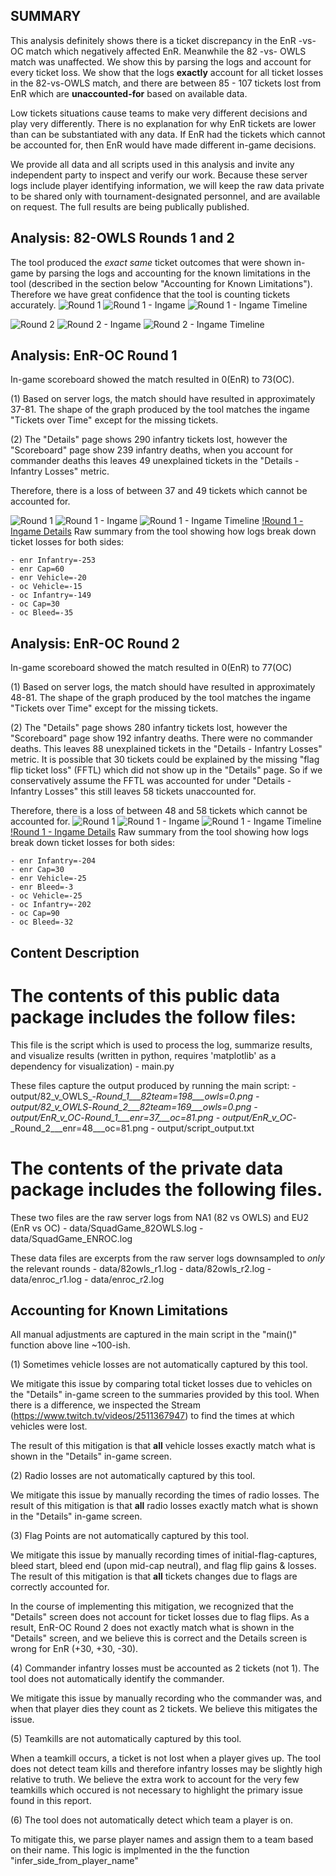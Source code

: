 ## SUMMARY
This analysis definitely shows there is a ticket discrepancy in the EnR -vs- OC match which negatively affected EnR. Meanwhile the 82 -vs- OWLS match was unaffected. We show this by parsing the logs and account for every ticket loss. We show that the logs **exactly** account for all ticket losses in the 82-vs-OWLS match, and there are between 85 - 107 tickets lost from EnR which are **unaccounted-for** based on available data.

Low tickets situations cause teams to make very different decisions and play very differently. There is no explanation for why EnR tickets are lower than can be substantiated with any data. If EnR had the tickets which cannot be accounted for, then EnR would have made different in-game decisions.

We provide all data and all scripts used in this analysis and invite any independent party to inspect and verify our work. Because these server logs include player identifying information, we will keep the raw data private to be shared only with tournament-designated personnel, and are available on request. The full results are being publically published.


## Analysis: 82-OWLS Rounds 1 and 2
The tool produced the *exact same* ticket outcomes that were shown in-game by parsing the logs and accounting for the known limitations in the tool (described in the section below "Accounting for Known Limitations"). Therefore we have great confidence that the tool is counting tickets accurately.
![Round 1](https://raw.githubusercontent.com/legomyeggo1969/sets1_finals_analysis_2025/refs/heads/main/output/82_v_OWLS_-_Round_1___82team%3D198___owls%3D0.png)
![Round 1 - Ingame](https://media.discordapp.net/attachments/1393966496966770748/1393968143218774116/image.png?ex=68751980&is=6873c800&hm=457fc369fe5956a934b8803921cdc5343087f44b61620d68d8f4b70b1d20630b&=&format=webp&quality=lossless&width=1669&height=906)
![Round 1 - Ingame Timeline](https://media.discordapp.net/attachments/1393966496966770748/1393968145827500193/image.png?ex=68751980&is=6873c800&hm=b1506b6bd03cde2495e6b9d325bebdff68c00418049dc58a6bdf6043fe7a4ba0&=&format=webp&quality=lossless&width=1669&height=952)

![Round 2](https://raw.githubusercontent.com/legomyeggo1969/sets1_finals_analysis_2025/refs/heads/main/output/82_v_OWLS_-_Round_2___82team%3D169___owls%3D0.png)
![Round 2 - Ingame](https://media.discordapp.net/attachments/1393966496966770748/1393978306327609524/image.png?ex=687522f7&is=6873d177&hm=38d61fca9c0d28c0f558286a28f137c983723616bc19e04d22c35933b5d2cfa7&=&format=webp&quality=lossless&width=1669&height=934)
![Round 2 - Ingame Timeline](https://media.discordapp.net/attachments/1393966496966770748/1393978309133467669/image.png?ex=687522f7&is=6873d177&hm=3c11f57c49a380ded3da07c4a021cf66a67cc09085a843e2fc54f4679cc82048&=&format=webp&quality=lossless&width=1669&height=949)

## Analysis: EnR-OC Round 1
In-game scoreboard showed the match resulted in 0(EnR) to 73(OC).

(1) Based on server logs, the match should have resulted in approximately 37-81. The shape of the graph produced by the tool matches the ingame "Tickets over Time" except for the missing tickets.

(2) The "Details" page shows 290 infantry tickets lost, however the "Scoreboard" page show 239 infantry deaths, when you account for commander deaths this leaves 49 unexplained tickets in the "Details - Infantry Losses" metric.

Therefore, there is a loss of between 37 and 49 tickets which cannot be accounted for.

![Round 1](https://raw.githubusercontent.com/legomyeggo1969/sets1_finals_analysis_2025/refs/heads/main/output/EnR_v_OC_-_Round_1___enr%3D37___oc%3D81.png)
![Round 1 - Ingame](https://media.discordapp.net/attachments/1264242708239618180/1394045908542292038/2025-07-13_20-02-51.mkv_snapshot_49.20.809.png?ex=687561ec&is=6874106c&hm=d480a27db1eabf06d4f1138fa9f8abadf258a6fa08c0867c2282a05a335fe05c&=&format=webp&quality=lossless&width=1669&height=939)
![Round 1 - Ingame Timeline](https://media.discordapp.net/attachments/1264242708239618180/1394045908143968417/2025-07-13_20-02-51.mkv_snapshot_49.22.479.png?ex=687561ec&is=6874106c&hm=551893b8ffec05e6f1aff3616f063ac69a5f2df13980f007640f7abf0b973fd3&=&format=webp&quality=lossless&width=1669&height=939)
[!Round 1 - Ingame Details](https://media.discordapp.net/attachments/1264242708239618180/1394045907745505563/2025-07-13_20-02-51.mkv_snapshot_49.26.029.png?ex=687561ec&is=6874106c&hm=197ad0b731e8e69052e56d028631fe0d9cc0247ab9088b92295e14a8fc6fc0ea&=&format=webp&quality=lossless&width=1669&height=939)
Raw summary from the tool showing how logs break down ticket losses for both sides:
```
- enr Infantry=-253
- enr Cap=60
- enr Vehicle=-20
- oc Vehicle=-15
- oc Infantry=-149
- oc Cap=30
- oc Bleed=-35
```

## Analysis: EnR-OC Round 2
In-game scoreboard showed the match resulted in 0(EnR) to 77(OC)

(1) Based on server logs, the match should have resulted in approximately 48-81. The shape of the graph produced by the tool matches the ingame "Tickets over Time" except for the missing tickets.

(2) The "Details" page shows 280 infantry tickets lost, however the "Scoreboard" page show 192 infantry deaths. There were no commander deaths. This leaves 88 unexplained tickets in the "Details - Infantry Losses" metric.
It is possible that 30 tickets could be explained by the missing "flag flip ticket loss" (FFTL) which did not show up in the "Details" page. So if we conservatively assume the FFTL was accounted for under "Details - Infantry Losses" this still leaves 58 tickets unaccounted for.

Therefore, there is a loss of between 48 and 58 tickets which cannot be accounted for.
![Round 1](https://raw.githubusercontent.com/legomyeggo1969/sets1_finals_analysis_2025/refs/heads/main/output/EnR_v_OC_-_Round_2___enr%3D48___oc%3D81.png)
![Round 1 - Ingame](https://media.discordapp.net/attachments/1264242708239618180/1394046734732230677/2025-07-13_20-59-02.mkv_snapshot_48.41.286.png?ex=687562b1&is=68741131&hm=6ccc04a4cb5851d0c8b2e2fa4214eecd5f2a85976d6de3bfeecd42f000104b1c&=&format=webp&quality=lossless&width=1669&height=939)
![Round 1 - Ingame Timeline](https://media.discordapp.net/attachments/1264242708239618180/1394046732085755984/2025-07-13_20-59-02.mkv_snapshot_49.00.018.png?ex=687562b1&is=68741131&hm=acdb377feda7c67a8a1a16075682d1b8b0067c8a28827ea403737365df0c6e5d&=&format=webp&quality=lossless&width=1669&height=939)
[!Round 1 - Ingame Details](https://media.discordapp.net/attachments/1264242708239618180/1394046731519262851/2025-07-13_20-59-02.mkv_snapshot_49.03.352.png?ex=687562b0&is=68741130&hm=2736a908478692cfbf9d3fed934f70644d947b631c71c07effb3ea84b616be1e&=&format=webp&quality=lossless&width=1669&height=939)
Raw summary from the tool showing how logs break down ticket losses for both sides:
```
- enr Infantry=-204
- enr Cap=30
- enr Vehicle=-25
- enr Bleed=-3
- oc Vehicle=-25
- oc Infantry=-202
- oc Cap=90
- oc Bleed=-32
```

## Content Description
# The contents of this public data package includes the follow files:

This file is the script which is used to process the log, summarize results, and visualize results
        (written in python, requires 'matplotlib' as a dependency for visualization)
    - main.py

These files capture the output produced by running the main script:
    - output/82_v_OWLS_-_Round_1___82team=198___owls=0.png
    - output/82_v_OWLS_-_Round_2___82team=169___owls=0.png
    - output/EnR_v_OC_-_Round_1___enr=37___oc=81.png
    - output/EnR_v_OC_-_Round_2___enr=48___oc=81.png
    - output/script_output.txt

# The contents of the private data package includes the following files.
These two files are the raw server logs from NA1 (82 vs OWLS) and EU2 (EnR vs OC)
    - data/SquadGame_82OWLS.log
    - data/SquadGame_ENROC.log

These data files are excerpts from the raw server logs downsampled to *only* the relevant rounds
    - data/82owls_r1.log
    - data/82owls_r2.log
    - data/enroc_r1.log
    - data/enroc_r2.log


## Accounting for Known Limitations
All manual adjustments are captured in the main script in the "main()" function above line ~100-ish.

(1) Sometimes vehicle losses are not automatically captured by this tool.

We mitigate this issue by comparing total ticket losses due to vehicles on the "Details" in-game screen to the summaries provided by this tool. When there is a difference, we inspected the Stream (https://www.twitch.tv/videos/2511367947) to find the times at which vehicles were lost. 

The result of this mitigation is that **all** vehicle losses exactly match what is shown in the "Details" in-game screen.


(2) Radio losses are not automatically captured by this tool.

We mitigate this issue by manually recording the times of radio losses. The result of this mitigation is that **all** radio losses exactly match what is shown in the "Details" in-game screen.

(3) Flag Points are not automatically captured by this tool.

We mitigate this issue by manually recording times of initial-flag-captures, bleed start, bleed end (upon mid-cap neutral), and flag flip gains & losses. The result of this mitigation is that **all** tickets changes due to flags are correctly accounted for.

In the course of implementing this mitigation, we recognized that the "Details" screen does not account for ticket losses due to flag flips. As a result, EnR-OC Round 2 does not exactly match what is shown in the "Details" screen, and we believe this is correct and the Details screen is wrong for EnR (+30, +30, -30).

(4) Commander infantry losses must be accounted as 2 tickets (not 1). The tool does not automatically identify the commander.

We mitigate this issue by manually recording who the commander was, and when that player dies they count as 2 tickets. We believe this mitigates the issue.

(5) Teamkills are not automatically captured by this tool.

When a teamkill occurs, a ticket is not lost when a player gives up. The tool does not detect team kills and therefore infantry losses may be slightly high relative to truth. We believe the extra work to account for the very few teamkills which occured is not necessary to highlight the primary issue found in this report.

(6) The tool does not automatically detect which team a player is on.

To mitigate this, we parse player names and assign them to a team based on their name. This logic is implmented in the the function "infer_side_from_player_name"
